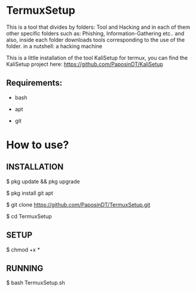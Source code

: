 # TermuxSetup
This is a tool that divides by folders: Tool and Hacking and in each of them other specific folders such as: Phishing, Information-Gathering etc.. and also, inside each folder downloads tools corresponding to the use of the folder. in a nutshell: a hacking machine


This is a little installation of the tool KaliSetup for termux, you can find the KaliSetup project here: https://github.com/PaposinDT/KaliSetup

## Requirements:

* bash

* apt

* git 


# How to use?


## INSTALLATION

$ pkg update && pkg upgrade

$ pkg install git apt

$ git clone https://github.com/PaposinDT/TermuxSetup.git

$ cd TermuxSetup

## SETUP

$ chmod +x *

## RUNNING

$ bash TermuxSetup.sh
